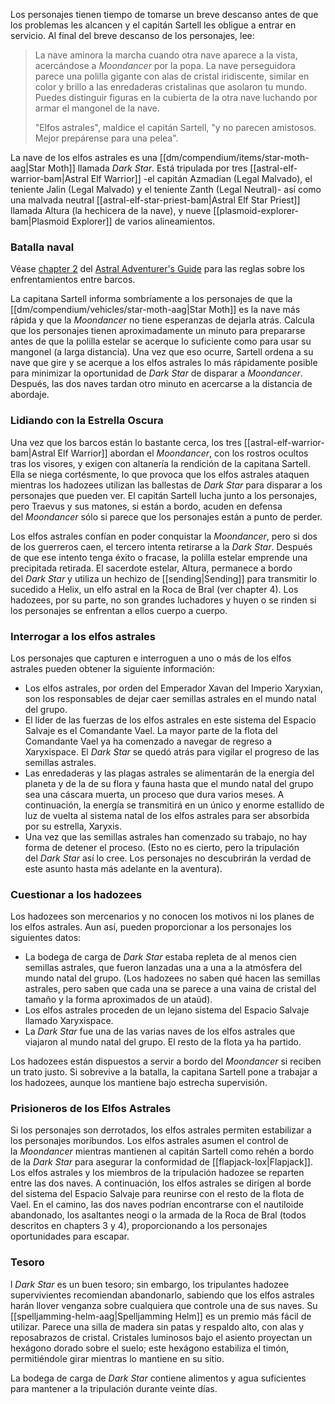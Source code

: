 Los personajes tienen tiempo de tomarse un breve descanso antes de que los problemas les alcancen y el capitán Sartell les obligue a entrar en servicio. Al final del breve descanso de los personajes, lee:  

> La nave aminora la marcha cuando otra nave aparece a la vista, acercándose a _Moondancer_ por la popa. La nave perseguidora parece una polilla gigante con alas de cristal iridiscente, similar en color y brillo a las enredaderas cristalinas que asolaron tu mundo. Puedes distinguir figuras en la cubierta de la otra nave luchando por armar el mangonel de la nave.
> 
> "Elfos astrales", maldice el capitán Sartell, "y no parecen amistosos. Mejor prepárense para una pelea".

La nave de los elfos astrales es una [[dm/compendium/items/star-moth-aag|Star Moth]] llamada _Dark Star_. Está tripulada por tres [[astral-elf-warrior-bam|Astral Elf Warrior]] -el capitán Azmadian (Legal Malvado), el teniente Jalin (Legal Malvado) y el teniente Zanth (Legal Neutral)- así como una malvada neutral [[astral-elf-star-priest-bam|Astral Elf Star Priest]] llamada Altura (la hechicera de la nave), y nueve [[plasmoid-explorer-bam|Plasmoid Explorer]] de varios alineamientos.  
### Batalla naval

Véase [chapter 2](https://5etools-mirror-1.github.io/variantrules.html#ship-to-ship%20combat_aag) del [Astral Adventurer's Guide](https://5etools-mirror-1.github.io/book.html#AAG) para las reglas sobre los enfrentamientos entre barcos.

La capitana Sartell informa sombríamente a los personajes de que la [[dm/compendium/vehicles/star-moth-aag|Star Moth]] es la nave más rápida y que la _Moondancer_ no tiene esperanzas de dejarla atrás. Calcula que los personajes tienen aproximadamente un minuto para prepararse antes de que la polilla estelar se acerque lo suficiente como para usar su mangonel (a larga distancia). Una vez que eso ocurre, Sartell ordena a su nave que gire y se acerque a los elfos astrales lo más rápidamente posible para minimizar la oportunidad de _Dark Star_ de disparar a _Moondancer_. Después, las dos naves tardan otro minuto en acercarse a la distancia de abordaje.

### Lidiando con la Estrella Oscura

Una vez que los barcos están lo bastante cerca, los tres [[astral-elf-warrior-bam|Astral Elf Warrior]] abordan el _Moondancer_, con los rostros ocultos tras los visores, y exigen con altanería la rendición de la capitana Sartell. Ella se niega cortésmente, lo que provoca que los elfos astrales ataquen mientras los hadozees utilizan las ballestas de _Dark Star_ para disparar a los personajes que pueden ver. El capitán Sartell lucha junto a los personajes, pero Traevus y sus matones, si están a bordo, acuden en defensa del _Moondancer_ sólo si parece que los personajes están a punto de perder.

Los elfos astrales confían en poder conquistar la _Moondancer_, pero si dos de los guerreros caen, el tercero intenta retirarse a la _Dark Star_. Después de que ese intento tenga éxito o fracase, la polilla estelar emprende una precipitada retirada. El sacerdote estelar, Altura, permanece a bordo del _Dark Star_ y utiliza un hechizo de [[sending|Sending]] para transmitir lo sucedido a Helix, un elfo astral en la Roca de Bral (ver chapter 4). Los hadozees, por su parte, no son grandes luchadores y huyen o se rinden si los personajes se enfrentan a ellos cuerpo a cuerpo.

### Interrogar a los elfos astrales

Los personajes que capturen e interroguen a uno o más de los elfos astrales pueden obtener la siguiente información:  

- Los elfos astrales, por orden del Emperador Xavan del Imperio Xaryxian, son los responsables de dejar caer semillas astrales en el mundo natal del grupo.
- El líder de las fuerzas de los elfos astrales en este sistema del Espacio Salvaje es el Comandante Vael. La mayor parte de la flota del Comandante Vael ya ha comenzado a navegar de regreso a Xaryxispace. El _Dark Star_ se quedó atrás para vigilar el progreso de las semillas astrales.
- Las enredaderas y las plagas astrales se alimentarán de la energía del planeta y de la de su flora y fauna hasta que el mundo natal del grupo sea una cáscara muerta, un proceso que dura varios meses. A continuación, la energía se transmitirá en un único y enorme estallido de luz de vuelta al sistema natal de los elfos astrales para ser absorbida por su estrella, Xaryxis.
- Una vez que las semillas astrales han comenzado su trabajo, no hay forma de detener el proceso. (Esto no es cierto, pero la tripulación del _Dark Star_ así lo cree. Los personajes no descubrirán la verdad de este asunto hasta más adelante en la aventura).

### Cuestionar a los hadozees

Los hadozees son mercenarios y no conocen los motivos ni los planes de los elfos astrales. Aun así, pueden proporcionar a los personajes los siguientes datos:

- La bodega de carga de _Dark Star_ estaba repleta de al menos cien semillas astrales, que fueron lanzadas una a una a la atmósfera del mundo natal del grupo. (Los hadozees no saben qué hacen las semillas astrales, pero saben que cada una se parece a una vaina de cristal del tamaño y la forma aproximados de un ataúd).
- Los elfos astrales proceden de un lejano sistema del Espacio Salvaje llamado Xaryxispace.
- La _Dark Star_ fue una de las varias naves de los elfos astrales que viajaron al mundo natal del grupo. El resto de la flota ya ha partido.

Los hadozees están dispuestos a servir a bordo del _Moondancer_ si reciben un trato justo. Si sobrevive a la batalla, la capitana Sartell pone a trabajar a los hadozees, aunque los mantiene bajo estrecha supervisión.

### Prisioneros de los Elfos Astrales

Si los personajes son derrotados, los elfos astrales permiten estabilizar a los personajes moribundos. Los elfos astrales asumen el control de la _Moondancer_ mientras mantienen al capitán Sartell como rehén a bordo de la _Dark Star_ para asegurar la conformidad de [[flapjack-lox|Flapjack]]. Los elfos astrales y los miembros de la tripulación hadozee se reparten entre las dos naves. A continuación, los elfos astrales se dirigen al borde del sistema del Espacio Salvaje para reunirse con el resto de la flota de Vael. En el camino, las dos naves podrían encontrarse con el nautiloide abandonado, los asaltantes neogi o la armada de la Roca de Bral (todos descritos en chapters 3 y 4), proporcionando a los personajes oportunidades para escapar.  

### Tesoro

l _Dark Star_ es un buen tesoro; sin embargo, los tripulantes hadozee supervivientes recomiendan abandonarlo, sabiendo que los elfos astrales harán llover venganza sobre cualquiera que controle una de sus naves. Su [[spelljamming-helm-aag|Spelljamming Helm]] es un premio más fácil de utilizar. Parece una silla de madera sin patas y respaldo alto, con alas y reposabrazos de cristal. Cristales luminosos bajo el asiento proyectan un hexágono dorado sobre el suelo; este hexágono estabiliza el timón, permitiéndole girar mientras lo mantiene en su sitio.

La bodega de carga de _Dark Star_ contiene alimentos y agua suficientes para mantener a la tripulación durante veinte días.